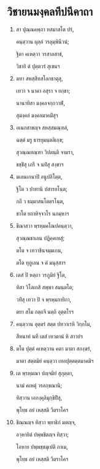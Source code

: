 <h1>วิชายนมงฺคลทีปนีคาถา</h1>
<ol>
<li>
สา ปุณฺณคพฺภา ทสมาสโต ปรํ,  
  
คนฺตฺวาน ผุลฺลํ วรลุมฺพินีวนํ;  
  
ฐิตา คเหตฺวา วรสาลสาขํ,  
  
วิชายิ ตํ ปุตฺตวรํ สุเขนฯ  
</li>
  
<li>
ตทา สหสฺสีทสโลกธาตุสุ,  
  
เทวา จ นาคา อสุรา จ ยกฺขา;  
  
นานาทิสา มงฺคลจกฺกวาฬํ,  
  
สุมงฺคลํ มงฺคลมาคมิํสุฯ  
</li>
  
<li>
อเนกสาขญฺจ สหสฺสมณฺฑลํ,  
  
ฉตฺตํ มรู ธารยุมนฺตลิเกฺข;  
  
สุวณฺณทณฺฑา วิปตนฺติ จามรา,  
  
ขชฺชิํสุ เภรี จ นทิํสุ สงฺขาฯ  
</li>
  
<li>
มเลนเกนาปิ อนูปลิโตฺต,  
  
ฐิโต ว ปาทานิ ปสารยโนฺต;  
  
กถี ว ธมฺมาสนโตตรโนฺต,  
  
ชาโต ยถาทิจฺจวโร นภมฺหาฯ  
</li>
  
<li>
ขีณาสวา พฺรหฺมคโณปคนฺตฺวา,  
  
สุวณฺณชาเลน ปฎิคฺคเหสุํ;  
  
ตโต จ เทวาชินจมฺมเกน,  
  
ตโต ทุกูเลน จ ตํ มนุสฺสาฯ  
</li>
  
<li>
เตสํ ปิ หตฺถา วรภูมิยํ ฐิโต,  
  
ทิสา วิโลเกสิ สพฺพา สมนฺตโต;  
  
วทิํสุ เทวา ปิ จ พฺรหฺมกายิกา,  
  
ตยา สโม กตฺถจิ นตฺถิ อุตฺตโรฯ  
</li>
  
<li>
คนฺตฺวาน อุตฺตรํ สตฺต ปทวาเรหิ วิกฺกโม,  
  
สีหนาทํ นที เตสํ เทวตานํ หิ สาวยํฯ  
</li>
  
<li>
ตโต ปุตฺตํ คเหตฺวาน คตา มาตา สกงฺฆรํ,  
  
มาตา สตฺตมิยํ คนฺตฺวา เทอปุตฺตตฺตมาคมิฯ  
</li>
  
<li>
เต พฺรหฺมณา ปญฺจมิยํ สุภุตฺตา,  
  
นามํ คเหตุํ วรลกฺขณานิ;  
  
ทิสฺวาน เอกงฺคุลิมุกฺขิปิํสุ,  
  
พุโทฺธ อยํ เหสฺสติ วีตราโคฯ  
</li>
  
<li>
ชิณฺณญฺจ ทิสฺวา พฺยาธิกํ มตญฺจ,  
  
อวฺหายิตํ ปพฺพชิตญฺจ ทิสฺวา;  
  
โอหาย ปพฺพชฺชมุเปติ กาเม,  
  
พุโทฺธ อยํ เหสฺสติ วีตราโคฯ  
</li>
  
  
  
  
  